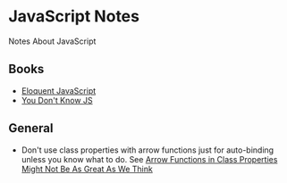 # JavaScript Notes
Notes About JavaScript

## Books

* [Eloquent JavaScript](http://eloquentjavascript.net/)
* [You Don't Know JS](https://github.com/getify/You-Dont-Know-JS)

## General

* Don't use class properties with arrow functions just for auto-binding unless you know what to do. See [Arrow Functions in Class Properties Might Not Be As Great As We Think](https://medium.com/@charpeni/arrow-functions-in-class-properties-might-not-be-as-great-as-we-think-3b3551c440b1)
